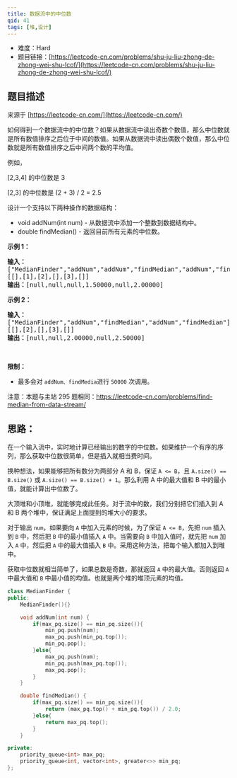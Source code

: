 ```yaml
---
title: 数据流中的中位数
qid: 41
tags: [堆,设计]
---
```



- 难度：Hard
- 题目链接：[https://leetcode-cn.com/problems/shu-ju-liu-zhong-de-zhong-wei-shu-lcof/](https://leetcode-cn.com/problems/shu-ju-liu-zhong-de-zhong-wei-shu-lcof/)


## 题目描述

来源于 [https://leetcode-cn.com/](https://leetcode-cn.com/)

<p>如何得到一个数据流中的中位数？如果从数据流中读出奇数个数值，那么中位数就是所有数值排序之后位于中间的数值。如果从数据流中读出偶数个数值，那么中位数就是所有数值排序之后中间两个数的平均值。</p>

<p>例如，</p>

<p>[2,3,4]&nbsp;的中位数是 3</p>

<p>[2,3] 的中位数是 (2 + 3) / 2 = 2.5</p>

<p>设计一个支持以下两种操作的数据结构：</p>

<ul>
	<li>void addNum(int num) - 从数据流中添加一个整数到数据结构中。</li>
	<li>double findMedian() - 返回目前所有元素的中位数。</li>
</ul>

<p><strong>示例 1：</strong></p>

<pre><strong>输入：
</strong>[&quot;MedianFinder&quot;,&quot;addNum&quot;,&quot;addNum&quot;,&quot;findMedian&quot;,&quot;addNum&quot;,&quot;findMedian&quot;]
[[],[1],[2],[],[3],[]]
<strong>输出：</strong>[null,null,null,1.50000,null,2.00000]
</pre>

<p><strong>示例 2：</strong></p>

<pre><strong>输入：
</strong>[&quot;MedianFinder&quot;,&quot;addNum&quot;,&quot;findMedian&quot;,&quot;addNum&quot;,&quot;findMedian&quot;]
[[],[2],[],[3],[]]
<strong>输出：</strong>[null,null,2.00000,null,2.50000]</pre>

<p>&nbsp;</p>

<p><strong>限制：</strong></p>

<ul>
	<li>最多会对&nbsp;<code>addNum、findMedia</code>进行&nbsp;<code>50000</code>&nbsp;次调用。</li>
</ul>

<p>注意：本题与主站 295 题相同：<a href="https://leetcode-cn.com/problems/find-median-from-data-stream/">https://leetcode-cn.com/problems/find-median-from-data-stream/</a></p>


## 思路：

在一个输入流中，实时地计算已经输出的数字的中位数。如果维护一个有序的序列，那么获取中位数很简单，但是插入就相当费时间。

换种想法，如果能够把所有数分为两部分 A 和 B，保证 `A <= B`，且 `A.size() == B.size()` 或 `A.size() == B.size() + 1`。那么利用 A 中的最大值和 B 中的最小值，就能计算出中位数了。

大顶堆和小顶堆，就能够完成此任务。对于流中的数，我们分别把它们插入到 A 和 B 两个堆中，保证满足上面提到的堆大小的要求。

对于输出 `num`，如果要向 `A` 中加入元素的时候，为了保证 `A <= B`，先把 `num` 插入到 `B` 中，然后把 `B` 中的最小值插入 `A` 中。当需要向 `B` 中加入值时，就先把 `num` 加入 `A` 中，然后把 `A` 中的最大值插入 `B` 中。采用这种方法，把每个输入都加入到堆中。

获取中位数就相当简单了，如果总数是奇数，那就返回 `A` 中的最大值。否则返回 `A` 中最大值和 `B` 中最小值的均值。也就是两个堆的堆顶元素的均值。

```c++
class MedianFinder {
public:
    MedianFinder(){}

    void addNum(int num) {
        if(max_pq.size() == min_pq.size()){
            min_pq.push(num);
            max_pq.push(min_pq.top());
            min_pq.pop();
        }else{
            max_pq.push(num);
            min_pq.push(max_pq.top());
            max_pq.pop();
        }
    }

    double findMedian() {
        if(max_pq.size() == min_pq.size()){
            return (max_pq.top() + min_pq.top()) / 2.0;
        }else{
            return max_pq.top();
        }
    }

private:
    priority_queue<int> max_pq;
    priority_queue<int, vector<int>, greater<>> min_pq;
};
```